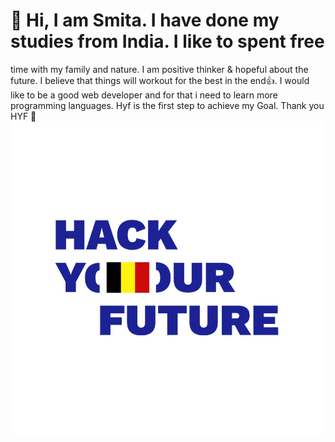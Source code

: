 # 👋 Hi, I am Smita. I have done my studies from **India.** I like to spent free

time with my family and nature. I am positive thinker & hopeful about the
future. I believe that things will workout for the best in the end👍. I would
like to be a good web developer and for that i need to learn more programming
languages. Hyf is the first step to achieve my Goal. Thank you HYF 🙏
![HACK YOUR FUTURE](./img/2524ce_9e44d973146a46f4bf8a69f586c84167~mv2.png)
